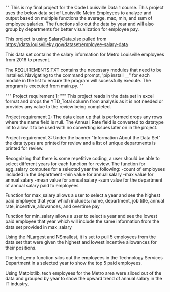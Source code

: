 ""
This is my final project for the Code Louisville Data 1 course.  This project uses the below data set of Louisville Metro Employees to analyze and output based on multiple functions the average, max, min, and sum of employee salaries.  The functions silo out the data by year and will also group by departments for better visualization for employee pay.  

This project is using SalaryData.xlsx pulled from https://data.louisvilleky.gov/dataset/employee-salary-data

This data set contains the salary information for Metro Louisville employees from 2016 to present. 

The REQUIREMENTS.TXT contains the necessary modules that need to be installed.  Navigating to the command prompt, 'pip install __" for each module in the list to ensure the program will sucessfully execute.  The program is executed from main.py. 
""

"""
Project requirement 1: 
"""
This project reads in the data set in excel format and drops the YTD_Total column from analysis as it is not needed or provides any value to the review being completed. 

Project requirement 2: 
The data clean up that is performed drops any rows where the name field is null. 
The Annual_Rate field is converted to datatype int to allow it to be used with no converting issues later on in the project. 

Project requirement 3: 
Under the banner "Information About the Data Set" the data types are printed for review and a list of unique departments is printed for review. 

Recognizing that there is some repetitive coding, a user should be able to select different years for each function for review. 
The function for agg_salary computes for a selected year the following: 
-count of employees included in the department
-min value for annual salary
-max value for annual salary
-mean value for annual salary
-sum value for the department of annual salary paid to employees


Function for max_salary allows a user to select a year and see the highest paid employee that year which includes: name, department, job title, annual rate, incentive_allowances, and overtime pay

Function for min_salary allows a user to select a year and see the lowest paid employee that year which will include the same information from the data set provided in max_salary


Using the NLargest and NSmallest, it is set to pull 5 employees from the data set that were given the highest and lowest incentive allowances for their positions. 

The tech_emp function silos out the employees in the Technology Services Department in a selected year to show the top 5 paid employees. 

 
Using Matplotlib, tech employees for the Metro area were siloed out of the data and grouped by year to show the upward trend of annual salary in the IT industry. 
